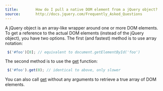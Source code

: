 ```yaml
---
title:        How do I pull a native DOM element from a jQuery object?
source:       http://docs.jquery.com/Frequently_Asked_Questions
---
```


A jQuery object is an array-like wrapper around one or more DOM elements. To get a reference to the actual DOM elements (instead of the jQuery object), you have two options. The first (and fastest) method is to use array notation:

``` js
 $('#foo')[0]; // equivalent to document.getElementById('foo')
```

The second method is to use the [get](http://api.jquery.com/get/) function:

``` js
 $('#foo').get(0); // identical to above, only slower
```

You can also call [get](http://api.jquery.com/get/) without any arguments to retrieve a true array of DOM elements.